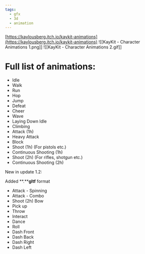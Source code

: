 ```yaml
---
tags:
  - gfx
  - 3d
  - animation
---
```

[https://kaylousberg.itch.io/kaykit-animations](https://kaylousberg.itch.io/kaykit-animations)
![[KayKit - Character Animations 1.png]]
![[KayKit - Character Animations 2.gif]]

# Full list of animations:

- Idle
- Walk
- Run
- Hop
- Jump
- Defeat
- Cheer
- Wave
- Laying Down Idle
- Climbing
- Attack (1h)
- Heavy Attack
- Block
- Shoot (1h) (For pistols etc.)
- Continuous Shooting (1h)
- Shoot (2h) (For rifles, shotgun etc.)
- Continuous Shooting (2h)

New in update 1.2:

Added **.****gltf** format

- Attack - Spinning
- Attack - Combo
- Shoot (2h) Bow
- Pick up
- Throw
- Interact
- Dance
- Roll
- Dash Front
- Dash Back
- Dash Right
- Dash Left